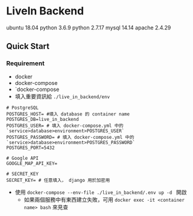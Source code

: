 # LiveIn Backend
ubuntu 18.04
python 3.6.9
python 2.7.17
mysql 14.14
apache 2.4.29

## Quick Start
### Requirement 
* docker 
* docker-compose 
* `docker-compose 
* 填入重要資訊給 `./live_in_backend/env`
```env
# PostgreSQL
POSTGRES_HOST= #填入 database 的 container name 
POSTGRES_DB=live_in_backend
POSTGRES_USER= # 填入 docker-compose.yml 中的 `service>database>environment>POSTGRES_USER`
POSTGRES_PASSWORD= # 填入 docker-compose.yml 中的 `service>database>environment>POSTGRES_PASSWORD`
POSTGRES_PORT=5432

# Google API
GOOGLE_MAP_API_KEY=

# SECRET_KEY
SECRET_KEY= # 任意填入， django 用於加密用

```
* 使用 `docker-compose --env-file ./live_in_backend/.env up -d ` 開啟
    * 如果兩個服務中有東西建立失敗，可用 `docker exec -it <container name> bash` 來見查
